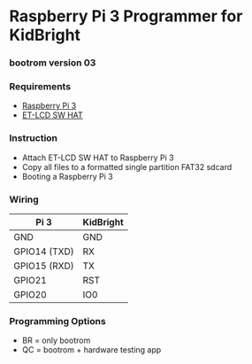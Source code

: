 # Raspberry Pi 3 Programmer for KidBright

### bootrom version 03

### Requirements
- [Raspberry Pi 3](https://www.raspberrypi.org/products/raspberry-pi-3-model-b)
- [ET-LCD SW HAT](http://www.ett.co.th/productPi/ET-LCD%20SW%20HAT/ET-LCD%20SW%20HAT.html)

### Instruction
- Attach ET-LCD SW HAT to Raspberry Pi 3
- Copy all files to a formatted single partition FAT32 sdcard
- Booting a Raspberry Pi 3

### Wiring
|  Pi 3         |  KidBright  |
|---------------|-------------|
| GND           |  GND        |
| GPIO14 (TXD)  |  RX         |
| GPIO15 (RXD)  |  TX         |
| GPIO21        |  RST        |
| GPIO20        |  IO0        |

### Programming Options
- BR = only bootrom
- QC = bootrom + hardware testing app
